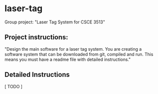 # laser-tag
Group project: "Laser Tag System for CSCE 3513"

## Project instructions: 
"Design the main software for a laser tag system.  You are creating a software system that can be downloaded from git, compiled and run.  This means you must have a readme file with detailed instructions."

## Detailed Instructions
[ TODO ]  
